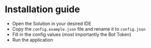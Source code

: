 # Installation guide

- Open the Solution in your desired IDE
- Copy the `config.example.json` file and rename it to `config.json`
- Fill in the config values (most importantly the Bot Token)
- Run the application
